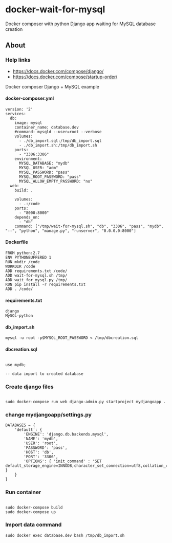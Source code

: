 # docker-wait-for-mysql

Docker composer with python Django app waiting for MySQL database creation

## About

### Help links

* https://docs.docker.com/compose/django/
* https://docs.docker.com/compose/startup-order/

Docker composer Django + MySQL example

#### docker-composer.yml

```
version: '2'
services:
  db:
    image: mysql
    container_name: database.dev
    #command: mysqld --user=root --verbose
    volumes:
      - ./db_import.sql:/tmp/db_import.sql
      - ./db_import.sh:/tmp/db_import.sh
    ports:
      - "3306:3306"
    environment:
      MYSQL_DATABASE: "mydb"
      MYSQL_USER: "adm"
      MYSQL_PASSWORD: "pass"
      MYSQL_ROOT_PASSWORD: "pass"
      MYSQL_ALLOW_EMPTY_PASSWORD: "no"
  web:
    build: .

    volumes:
      - .:/code
    ports:
      - "8000:8000"
    depends_on:
      - "db"
    command: ["/tmp/wait-for-mysql.sh", "db", "3306", "pass", "mydb", "--", "python", "manage.py", "runserver", "0.0.0.0:8000"]
```

#### Dockerfile

```
FROM python:2.7
ENV PYTHONBUFFERED 1
RUN mkdir /code
WORKDIR /code
ADD requirements.txt /code/
ADD wait-for-mysql.sh /tmp/
ADD wait_for_mysql.py /tmp/
RUN pip install -r requirements.txt 
ADD . /code/
```

#### requirements.txt

```
django
MySQL-python
```

#### db_import.sh

```
mysql -u root -p$MYSQL_ROOT_PASSWORD < /tmp/dbcreation.sql

```

#### dbcreation.sql

```

use mydb;

-- data import to created database

```

### Create django files

```

sudo docker-compose run web django-admin.py startproject mydjangoapp .

```

### change mydjangoapp/settings.py

```
DATABASES = {
    'default': {
        'ENGINE': 'django.db.backends.mysql',
        'NAME': 'mydb',
        'USER': 'root',
        'PASSWORD': 'pass',
        'HOST': 'db',
        'PORT': '3306',        
        'OPTIONS': { 'init_command' : 'SET default_storage_engine=INNODB,character_set_connection=utf8,collation_connection=utf8_unicode_ci' }
    }
}

```

### Run container

```

sudo docker-compose build
sudo docker-compose up

```

### Import data command

```
sudo docker exec database.dev bash /tmp/db_import.sh

```
